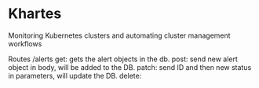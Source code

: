 # Khartes
Monitoring Kubernetes clusters and automating cluster management workflows





Routes
/alerts
    get: gets the alert objects in the db.
    post: send new alert object in body, will be added to the DB.
    patch: send ID and then new status in parameters, will update the DB. 
    delete:
